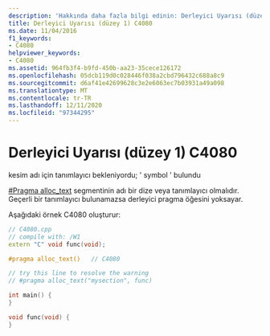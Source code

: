 ```yaml
---
description: 'Hakkında daha fazla bilgi edinin: Derleyici Uyarısı (düzey 1) C4080'
title: Derleyici Uyarısı (düzey 1) C4080
ms.date: 11/04/2016
f1_keywords:
- C4080
helpviewer_keywords:
- C4080
ms.assetid: 964fb3f4-b9fd-450b-aa23-35cece126172
ms.openlocfilehash: 05dcb119d0c028446f038a2cbd796432c688a8c9
ms.sourcegitcommit: d6af41e42699628c3e2e6063ec7b03931a49a098
ms.translationtype: MT
ms.contentlocale: tr-TR
ms.lasthandoff: 12/11/2020
ms.locfileid: "97344295"
---
```

# <a name="compiler-warning-level-1-c4080"></a>Derleyici Uyarısı (düzey 1) C4080

kesim adı için tanımlayıcı bekleniyordu; ' symbol ' bulundu

[#Pragma alloc_text](../../preprocessor/alloc-text.md) segmentinin adı bir dize veya tanımlayıcı olmalıdır. Geçerli bir tanımlayıcı bulunamazsa derleyici pragma öğesini yoksayar.

Aşağıdaki örnek C4080 oluşturur:

```cpp
// C4080.cpp
// compile with: /W1
extern "C" void func(void);

#pragma alloc_text()   // C4080

// try this line to resolve the warning
// #pragma alloc_text("mysection", func)

int main() {
}

void func(void) {
}
```
